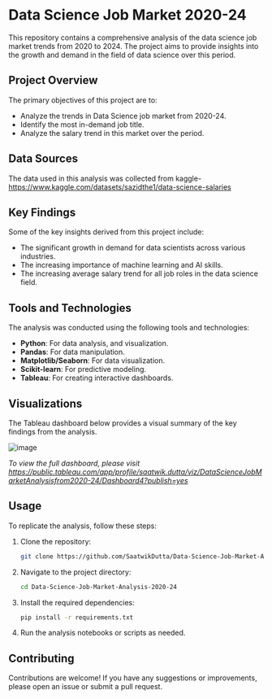 # Data Science Job Market 2020-24

This repository contains a comprehensive analysis of the data science job market trends from 2020 to 2024. The project aims to provide insights into the growth and demand in the field of data science over this period.

## Project Overview

The primary objectives of this project are to:
- Analyze the trends in Data Science job market from 2020-24.
- Identify the most in-demand job title.
- Analyze the salary trend in this market over the period.

## Data Sources

The data used in this analysis was collected from kaggle- https://www.kaggle.com/datasets/sazidthe1/data-science-salaries

## Key Findings

Some of the key insights derived from this project include:
- The significant growth in demand for data scientists across various industries.
- The increasing importance of machine learning and AI skills.
- The increasing average salary trend for all job roles in the data science field.

## Tools and Technologies

The analysis was conducted using the following tools and technologies:
- **Python**: For data analysis, and visualization.
- **Pandas**: For data manipulation.
- **Matplotlib/Seaborn**: For data visualization.
- **Scikit-learn**: For predictive modeling.
- **Tableau**: For creating interactive dashboards.

## Visualizations

The Tableau dashboard below provides a visual summary of the key findings from the analysis.

![image](https://github.com/user-attachments/assets/15f15216-c35f-428d-9076-236ab6afd4f7)


*To view the full dashboard, please visit https://public.tableau.com/app/profile/saatwik.dutta/viz/DataScienceJobMarketAnalysisfrom2020-24/Dashboard4?publish=yes*

## Usage

To replicate the analysis, follow these steps:

1. Clone the repository:
    ```bash
    git clone https://github.com/SaatwikDutta/Data-Science-Job-Market-Analysis-2020-24.git
    ```
2. Navigate to the project directory:
    ```bash
    cd Data-Science-Job-Market-Analysis-2020-24
    ```
3. Install the required dependencies:
    ```bash
    pip install -r requirements.txt
    ```
4. Run the analysis notebooks or scripts as needed.

## Contributing

Contributions are welcome! If you have any suggestions or improvements, please open an issue or submit a pull request.
